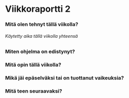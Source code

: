 # Viikkoraportti 2

### Mitä olen tehnyt tällä viikolla?

###### Käytetty aika tällä viikolla yhteensä

### Miten ohjelma on edistynyt?

### Mitä opin tällä viikolla?

### Mikä jäi epäselväksi tai on tuottanut vaikeuksia?

### Mitä teen seuraavaksi?